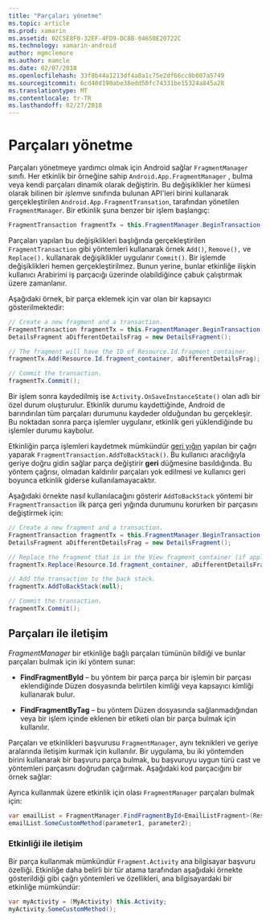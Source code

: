 ```yaml
---
title: "Parçaları yönetme"
ms.topic: article
ms.prod: xamarin
ms.assetid: 02C5E8F0-32EF-4FD9-DC8B-04650E20722C
ms.technology: xamarin-android
author: mgmclemore
ms.author: mamcle
ms.date: 02/07/2018
ms.openlocfilehash: 33f8b44a1213df4a8a1c75e2df66cc0b007a5749
ms.sourcegitcommit: 6cd40d190abe38edd50fc74331be15324a845a28
ms.translationtype: MT
ms.contentlocale: tr-TR
ms.lasthandoff: 02/27/2018
---
```

# <a name="managing-fragments"></a>Parçaları yönetme

Parçaları yönetmeye yardımcı olmak için Android sağlar `FragmentManager` sınıfı. Her etkinlik bir örneğine sahip `Android.App.FragmentManager` , bulma veya kendi parçaları dinamik olarak değiştirin. Bu değişiklikler her kümesi olarak bilinen bir *işlem*ve sınıfında bulunan API'leri birini kullanarak gerçekleştirilen `Android.App.FragmentTransation`, tarafından yönetilen `FragmentManager`. Bir etkinlik şuna benzer bir işlem başlangıç:

```csharp
FragmentTransaction fragmentTx = this.FragmentManager.BeginTransaction();
```

Parçaları yapılan bu değişiklikleri başlığında gerçekleştirilen `FragmentTransaction` gibi yöntemleri kullanarak örnek `Add()`, `Remove(),` ve `Replace().` kullanarak değişiklikler uygulanır `Commit()`. Bir işlemde değişiklikleri hemen gerçekleştirilmez.
Bunun yerine, bunlar etkinliğe ilişkin kullanıcı Arabirimi iş parçacığı üzerinde olabildiğince çabuk çalıştırmak üzere zamanlanır.

Aşağıdaki örnek, bir parça eklemek için var olan bir kapsayıcı gösterilmektedir:

```csharp
// Create a new fragment and a transaction.
FragmentTransaction fragmentTx = this.FragmentManager.BeginTransaction();
DetailsFragment aDifferentDetailsFrag = new DetailsFragment();

// The fragment will have the ID of Resource.Id.fragment_container.
fragmentTx.Add(Resource.Id.fragment_container, aDifferentDetailsFrag);

// Commit the transaction.
fragmentTx.Commit();
```

Bir işlem sonra kaydedilmiş ise `Activity.OnSaveInstanceState()` olan adlı bir özel durum oluşturulur. Etkinlik durumu kaydettiğinde, Android de barındırılan tüm parçaları durumunu kaydeder olduğundan bu gerçekleşir. Bu noktadan sonra parça işlemler uygulanır, etkinlik geri yüklendiğinde bu işlemler durumu kaybolur.

Etkinliğin parça işlemleri kaydetmek mümkündür [geri yığın](http://developer.android.com/guide/topics/fundamentals/tasks-and-back-stack.html) yapılan bir çağrı yaparak `FragmentTransaction.AddToBackStack()`. Bu kullanıcı aracılığıyla geriye doğru gidin sağlar parça değiştirir **geri** düğmesine basıldığında. Bu yöntem çağrısı, olmadan kaldırılır parçaları yok edilmesi ve kullanıcı geri boyunca etkinlik giderse kullanılamayacaktır.

Aşağıdaki örnekte nasıl kullanılacağını gösterir `AddToBackStack` yöntemi bir `FragmentTransaction` ilk parça geri yığında durumunu korurken bir parçasını değiştirmek için:

```csharp
// Create a new fragment and a transaction.
FragmentTransaction fragmentTx = this.FragmentManager.BeginTransaction();
DetailsFragment aDifferentDetailsFrag = new DetailsFragment();

// Replace the fragment that is in the View fragment_container (if applicable).
fragmentTx.Replace(Resource.Id.fragment_container, aDifferentDetailsFrag);

// Add the transaction to the back stack.
fragmentTx.AddToBackStack(null);

// Commit the transaction.
fragmentTx.Commit();
```

<a name="Communicating_with_Fragments" />

## <a name="communicating-with-fragments"></a>Parçaları ile iletişim

*FragmentManager* bir etkinliğe bağlı parçaları tümünün bildiği ve bunlar parçaları bulmak için iki yöntem sunar:

-   **FindFragmentById** &ndash; bu yöntem bir parça parça bir işlemin bir parçası eklendiğinde Düzen dosyasında belirtilen kimliği veya kapsayıcı kimliği kullanarak bulur.

-   **FindFragmentByTag** &ndash; bu yöntem Düzen dosyasında sağlanmadığından veya bir işlem içinde eklenen bir etiketi olan bir parça bulmak için kullanılır.

Parçaları ve etkinlikleri başvurusu `FragmentManager`, aynı teknikleri ve geriye aralarında iletişim kurmak için kullanılır. Bir uygulama, bu iki yöntemden birini kullanarak bir başvuru parça bulmak, bu başvuruyu uygun türü cast ve yöntemleri parçasını doğrudan çağırmak. Aşağıdaki kod parçacığını bir örnek sağlar:

Ayrıca kullanmak üzere etkinlik için olası `FragmentManager` parçaları bulmak için:

```csharp
var emailList = FragmentManager.FindFragmentById<EmailListFragment>(Resource.Id.email_list_fragment);
emailList.SomeCustomMethod(parameter1, parameter2);
```

<a name="Communicating_with_the_Activity" />

### <a name="communicating-with-the-activity"></a>Etkinliği ile iletişim

Bir parça kullanmak mümkündür `Fragment.Activity` ana bilgisayar başvuru özelliği. Etkinliğe daha belirli bir tür atama tarafından aşağıdaki örnekte gösterildiği gibi çağrı yöntemleri ve özellikleri, ana bilgisayardaki bir etkinliğe mümkündür:

```csharp
var myActivity = (MyActivity) this.Activity;
myActivity.SomeCustomMethod();
```
